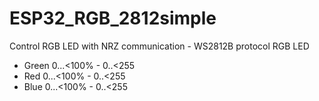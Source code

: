 # ESP32_RGB_2812simple
Control RGB LED with NRZ communication - WS2812B protocol
RGB LED 
 * Green 0...<100% - 0..<255 
 * Red   0...<100% - 0..<255
 * Blue  0...<100% - 0..<255
 
